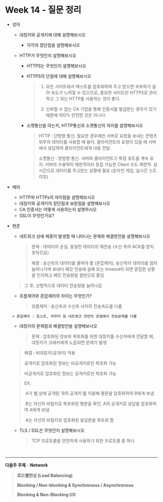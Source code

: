 # Week 14 - 질문 정리

- 성아

  - 대칭키와 공개키에 대해 설명해보시오

    - 각각의 장단점을 설명해보시오
    
  - HTTP가 무엇인지 설명해보시오

    - HTTPS는 무엇인지 설명해보시오

    - HTTPS의 단점에 대해 설명해보시오

      > 1. 모든 사이트에서 텍스트를 암호화하여 주고 받으면 과부하가 걸려 속도가 느려질 수 있으므로, 중요한 사이트만 HTTPS로 관리하고 그 외는 HTTP를 사용하는 것이 좋다.
      >
      > 2. 신뢰할 수 없는 CA 기업을 통해 인증서를 발급받는 경우가 있기 때문에 100% 안전한 것은 아니다.

    - 소켓통신을 아는지, HTTP통신과 소켓통신의 차이를 설명해보시오

      > HTTP : 단방향 통신. 필요한 경우에만 서버로 요청을 보내는 콘텐츠 위주의 데이터를 사용할 때 용이. 클라이언트의 요청이 있을 때 서버에서 응답하여 클라이언트에게 내용 전달.
      >
      > 소켓통신 : 양방향 통신. 서버와 클라이언트가 특정 포트를 계속 유지. 서버의 수용력이 제한적이라 동접 가능한 Client 수도 제한적. 실시간으로 데이터를 주고받는 상황에 필요 (온라인 게임, 실시간 스트리밍)

  

- 예리

  - HTTP와 HTTPs의 차이점을 설명해보시오
  - 대칭키와 공개키의 장단점과 보완점을 설명해보시오
  - CA 인증서는 어떻게 사용하는지 설명하시오
  - SSL이 무엇인가요?
  
  
  
- 현준

  - 네트워크 상에 체증이 발생할 때 나타나는 문제와 해결방안을 설명해보시오

    > 문제 : 데이터의 손실, 동일한 데이터의 재전송 (수신 측의 ACK를 받지 못하므로)
    >
    > 해결 : 송신측의 데이터를 줄여야 함 (혼잡제어), 송신측이 데이터를 점차 늘려나가며 보내다 패킷 전송에 실패 또는 timeout이 되면 혼잡한 상황을 인지하고 패킷 전송량을 절반으로 줄임
  >
    > 그 후, 선형적으로 데이터 전송량을 늘려나감

    - 흐름제어와 혼잡제어의 차이는 무엇인가?

      > 흐름제어 : 송신측과 수신측 사이의 전송속도를 다룸
    >
      > 혼잡제어 : 호스트, 라우터 등 네트워크 전반의 관점에서 전송문제를 다룸
  
  - 대칭키의 문제점과 해결방안을 설명해보시오

    > 문제 : 암호화된 정보와 복호화를 위한 대칭키를 수신자에게 전달할 때, 대칭키가 크래커에게 노출되면 문제가 발생
  >
    > 해결 : 비대칭키(공개키) 적용
    >
    > 공개키로 암호화된 정보는 비공개키로만 복호화 가능
    >
    > 비공개키로 암호화된 정보는 공개키로만 복호화 가능

    > EX.
    >
    > ​	A가 웹 상에 공개된 'B의 공개키'를 이용해 평문을 암호화하여 B에게 보냄
    >
    > ​	B는 자신의 비밀키로 복호화된 평문을 확인, A의 공개키로 응답을 암호화하여 A에게 보냄
    >
    > ​	A는 자신의 비밀키로 암호화된 응답문을 복호화 함
  
  - TLS / SSL은 무엇인지 설명해보시오
  
    > TCP 프로토콜을 안전하게 사용하기 위한 프로토콜 중 하나

<br>

---

**다음주 주제** - **Network**

> **로드밸런싱 (Load Balancing)**
>
> **Blocking / Non-blocking & Synchronous / Asynchronous**
>
> **Blocking & Non-Blocking I/O**

